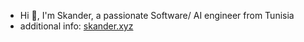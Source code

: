 - Hi 👋, I'm Skander, a passionate Software/ AI engineer from Tunisia
- additional info: <a href="https://www.skander.xyz">skander.xyz</a>
